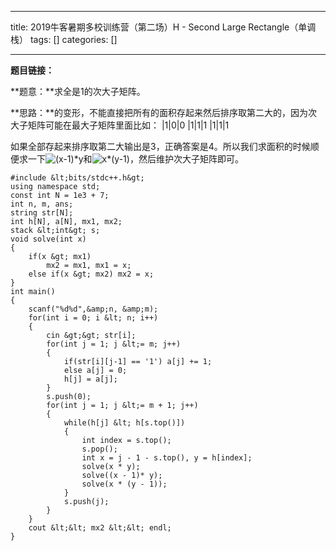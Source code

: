 
--- 
title:  2019牛客暑期多校训练营（第二场）H - Second Large Rectangle（单调栈） 
tags: []
categories: [] 

---
**题目链接：**

**题意：**求全是1的次大子矩阵。

**思路：**的变形，不能直接把所有的面积存起来然后排序取第二大的，因为次大子矩阵可能在最大子矩阵里面比如：
|1|0|0
|1|1|1
|1|1|1

如果全部存起来排序取第二大输出是3，正确答案是4。所以我们求面积的时候顺便求一下<img alt="(x-1)*y" class="mathcode" src="https://private.codecogs.com/gif.latex?%28x-1%29*y">和<img alt="x*(y-1)" class="mathcode" src="https://private.codecogs.com/gif.latex?x*%28y-1%29">，然后维护次大子矩阵即可。

```
#include &lt;bits/stdc++.h&gt;
using namespace std;
const int N = 1e3 + 7;
int n, m, ans;
string str[N];
int h[N], a[N], mx1, mx2;
stack &lt;int&gt; s;
void solve(int x)
{
    if(x &gt; mx1)
        mx2 = mx1, mx1 = x;
    else if(x &gt; mx2) mx2 = x;
}
int main()
{
    scanf("%d%d",&amp;n, &amp;m);
    for(int i = 0; i &lt; n; i++)
    {
        cin &gt;&gt; str[i];
        for(int j = 1; j &lt;= m; j++)
        {
            if(str[i][j-1] == '1') a[j] += 1;
            else a[j] = 0;
            h[j] = a[j];
        }
        s.push(0);
        for(int j = 1; j &lt;= m + 1; j++)
        {
            while(h[j] &lt; h[s.top()])
            {
                int index = s.top();
                s.pop();
                int x = j - 1 - s.top(), y = h[index];
                solve(x * y);
                solve((x - 1)* y);
                solve(x * (y - 1));
            }
            s.push(j);
        }
    }
    cout &lt;&lt; mx2 &lt;&lt; endl;
}

```

 
